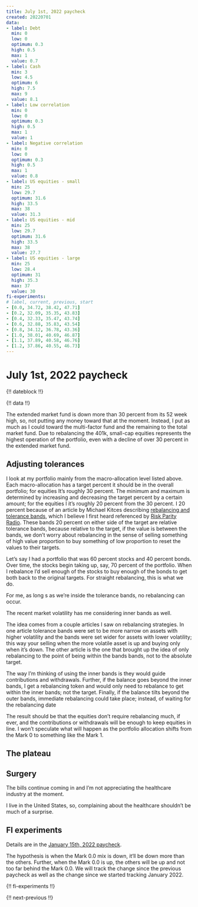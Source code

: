 ```yaml
---
title: July 1st, 2022 paycheck
created: 20220701
data:
- label: Debt
  min: 0
  low: 0
  optimum: 0.3
  high: 0.5
  max: 1
  value: 0.7
- label: Cash
  min: 3
  low: 4.5
  optimum: 6
  high: 7.5
  max: 9
  value: 8.1
- label: Low correlation
  min: 0
  low: 0
  optimum: 0.3
  high: 0.5
  max: 1
  value: 1
- label: Negative correlation
  min: 0
  low: 0
  optimum: 0.3
  high: 0.5
  max: 1
  value: 0.8
- label: US equities - small
  min: 25
  low: 29.7
  optimum: 31.6
  high: 33.5
  max: 38
  value: 31.3
- label: US equities - mid
  min: 25
  low: 29.7
  optimum: 31.6
  high: 33.5
  max: 38
  value: 27.7
- label: US equities - large
  min: 25
  low: 28.4
  optimum: 31
  high: 35.3
  max: 37
  value: 30
fi-experiments:
# label, current, previous, start
- [0.0, 34.72, 38.42, 47.71]
- [0.2, 32.09, 35.35, 43.83]
- [0.4, 32.33, 35.47, 43.74]
- [0.6, 32.88, 35.83, 43.54]
- [0.8, 34.12, 36.78, 43.36]
- [1.0, 38.01, 40.69, 46.87]
- [1.1, 37.89, 40.58, 46.76]
- [1.2, 37.86, 40.55, 46.73]
---
```


# July 1st, 2022 paycheck

{!! dateblock !!}

{!! data !!}

The extended market fund is down more than 30 percent from its 52 week high, so, not putting any money toward that at the moment. Instead, I put as much as I could toward the multi-factor fund and the remaining to the total market fund. Due to rebalancing the 401k, small-cap equities represents the highest operation of the portfolio, even with a decline of over 30 percent in the extended market fund.

## Adjusting tolerances

I look at my portfolio mainly from the macro-allocation level listed above. Each macro-allocation has a target percent it should be in the overall portfolio; for equities It’s roughly 30 percent. The minimum and maximum is determined by increasing and decreasing the target percent by a certain amount; for the equities I it’s roughly 20 percent from the 30 percent. I 20 percent because of an article by Michael Kitces describing [rebalancing and tolerance bands](https://www.kitces.com/blog/best-opportunistic-rebalancing-frequency-time-horizons-vs-tolerance-band-thresholds/), which I believe I first heard referenced by [Risk Parity Radio](https://www.kitces.com/blog/best-opportunistic-rebalancing-frequency-time-horizons-vs-tolerance-band-thresholds/). These bands 20 percent on either side of the target are relative tolerance bands, because relative to the target, if the value is between the bands, we don’t worry about rebalancing in the sense of selling something of high value proportion to buy something of low proportion to reset the values to their targets.

Let’s say I had a portfolio that was 60 percent stocks and 40 percent bonds. Over time, the stocks begin taking up, say, 70 percent of the portfolio. When I rebalance I’d sell enough of the stocks to buy enough of the bonds to get both back to the original targets. For straight rebalancing, this is what we do.

For me, as long s as we’re inside the tolerance bands, no rebalancing can occur.

The recent market volatility has me considering inner bands as well.

The idea comes from a couple articles I saw on rebalancing strategies. In one article tolerance bands were set to be more narrow on assets with higher volatility and the bands were set wider for assets with lower volatility; this way your selling when the more volatile asset is up and buying only when it’s down. The other article is the one that brought up the idea of only rebalancing to the point of being within the bands bands, not to the absolute target.

The way I’m thinking of using the inner bands is they would guide contributions and withdrawals. Further, if the balance goes beyond the inner bands, I get a rebalancing token and would only need to rebalance to get within the inner bands; not the target. Finally, if the balance tilts beyond the outer bands, immediate rebalancing could take place; instead, of waiting for the rebalancing date

The result should be that the equities don’t require rebalancing much, if ever, and the contributions or withdrawals will be enough to keep equities in line. I won’t speculate what will happen as the portfolio allocation shifts from the Mark 0 to something like the Mark 1.

## The plateau

## Surgery

The bills continue coming in and I’m not appreciating the healthcare industry at the moment.

I live in the United States, so, complaining about the healthcare shouldn’t be much of a surprise.

## FI experiments

Details are in the [January 15th, 2022 paycheck](https://joshbruce.com/finances/building-wealth-paycheck-to-paycheck/20220115/#fi-experiments).

The hypothesis is when the Mark 0.0 mix is down, it‘ll be down more than the others. Further, when the Mark 0.0 is up, the others will be up and not too far behind the Mark 0.0. We will track the change since the previous paycheck as well as the change since we started tracking January 2022.

{!! fi-experiments !!}

{!! next-previous !!}
